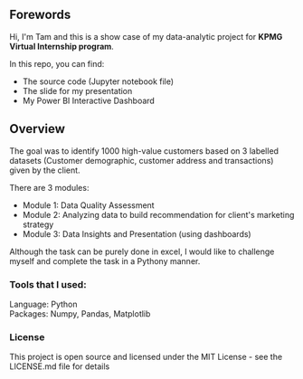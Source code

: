 ## Forewords
Hi, I'm Tam and this is a show case of my data-analytic project for __KPMG Virtual Internship program__.

In this repo, you can find:
- The source code (Jupyter notebook file)
- The slide for my presentation
- My Power BI Interactive Dashboard

## Overview
The goal was to identify  1000 high-value customers based on 3 labelled datasets (Customer demographic, customer address and transactions) given by the client.

There are 3 modules:
- Module 1: Data Quality Assessment
- Module 2: Analyzing data to build recommendation for client's marketing strategy
- Module 3: Data Insights and Presentation (using dashboards)

Although the task can be purely done in excel, I would like to challenge myself and complete the task in a Pythony manner.

### Tools that I used:
Language: Python <br>
Packages: Numpy, Pandas, Matplotlib <br>


### License
This project is open source and licensed under the MIT License - see the LICENSE.md file for details
